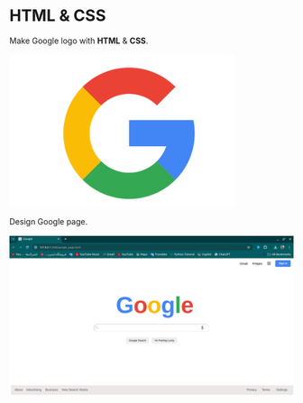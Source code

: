 # HTML & CSS

Make Google logo with **HTML** & **CSS**.<br><br>
<img src="images/logo.png" width="400px">

Design Google page.<br><br>
<img src="images/google_page.png">
